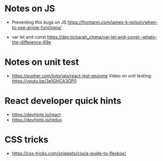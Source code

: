 # Notes on JS
* Preventing this bugs on JS
https://frontarm.com/james-k-nelson/when-to-use-arrow-functions/

* var let and const
https://dev.to/sarah_chima/var-let-and-const--whats-the-difference-69e

# Notes on unit test
* https://pusher.com/tutorials/react-jest-enzyme
 Video on unit testing: https://youtu.be/3e1GHCA3GP0

# React developer quick hints
* https://devhints.io/react
* https://devhints.io/redux

# CSS tricks
* https://css-tricks.com/snippets/css/a-guide-to-flexbox/
